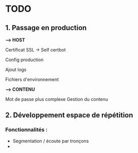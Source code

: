 # TODO

## 1. Passage en production

**--> HOST**

Certificat SSL
    -> Self certbot

Config production

Ajout logs

Fichiers d'environnement

**--> CONTENU**

Mot de passe plus complexe
Gestion du contenu


## 2. Développement espace de répétition

### Fonctionnalités : 
* Segmentation / écoute par tronçons
* 
